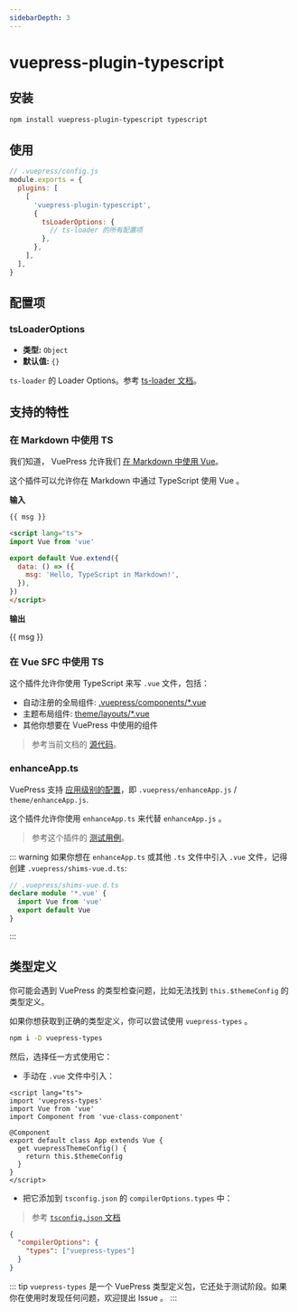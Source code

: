 ```yaml
---
sidebarDepth: 3
---
```


# vuepress-plugin-typescript <GitHubLink repo="vuepress/vuepress-community"/>

## 安装

```sh
npm install vuepress-plugin-typescript typescript
```

## 使用

```js
// .vuepress/config.js
module.exports = {
  plugins: [
    [
      'vuepress-plugin-typescript',
      {
        tsLoaderOptions: {
          // ts-loader 的所有配置项
        },
      },
    ],
  ],
}
```

## 配置项

### tsLoaderOptions

- **类型:** `Object`
- **默认值:** `{}`

`ts-loader` 的 Loader Options。参考 [ts-loader 文档](https://github.com/TypeStrong/ts-loader#loader-options)。

## 支持的特性

### 在 Markdown 中使用 TS

我们知道， VuePress 允许我们 [在 Markdown 中使用 Vue](https://vuepress.vuejs.org/zh/guide/using-vue.html)。

这个插件可以允许你在 Markdown 中通过 TypeScript 使用 Vue 。

**输入**

```md
{{ msg }}

<script lang="ts">
import Vue from 'vue'

export default Vue.extend({
  data: () => ({
    msg: 'Hello, TypeScript in Markdown!',
  }),
})
</script>
```

**输出**

{{ msg }}

<script lang="ts">
import Vue from 'vue'

export default Vue.extend({
  data: () => ({
    msg: 'Hello, TypeScript in Markdown!',
  }),
})
</script>

### 在 Vue SFC 中使用 TS

这个插件允许你使用 TypeScript 来写 `.vue` 文件，包括：

- 自动注册的全局组件: [.vuepress/components/\*.vue](https://vuepress.vuejs.org/zh/guide/directory-structure.html)
- 主题布局组件: [theme/layouts/\*.vue](https://vuepress.vuejs.org/theme/writing-a-theme.html#layout-component)
- 其他你想要在 VuePress 中使用的组件

> 参考当前文档的 [源代码](https://github.com/vuepress/vuepress-community/tree/master/packages/docs/src/.vuepress/components)。

### enhanceApp.ts

VuePress 支持 [应用级别的配置](https://vuepress.vuejs.org/zh/guide/basic-config.html#app-level-enhancements)，即 `.vuepress/enhanceApp.js` / `theme/enhanceApp.js`.

这个插件允许你使用 `enhanceApp.ts` 来代替 `enhanceApp.js` 。

> 参考这个插件的 [测试用例](https://github.com/vuepress/vuepress-community/blob/master/packages/vuepress-plugin-typescript/test/e2e/docs/.vuepress/theme/enhanceApp.ts)。

::: warning
如果你想在 `enhanceApp.ts` 或其他 `.ts` 文件中引入 `.vue` 文件，记得创建 `.vuepress/shims-vue.d.ts`:

```ts
// .vuepress/shims-vue.d.ts
declare module '*.vue' {
  import Vue from 'vue'
  export default Vue
}
```

:::

## 类型定义

你可能会遇到 VuePress 的类型检查问题，比如无法找到 `this.$themeConfig` 的类型定义。

如果你想获取到正确的类型定义，你可以尝试使用 `vuepress-types` 。

```sh
npm i -D vuepress-types
```

然后，选择任一方式使用它：

- 手动在 `.vue` 文件中引入：

```vue
<script lang="ts">
import 'vuepress-types'
import Vue from 'vue'
import Component from 'vue-class-component'

@Component
export default class App extends Vue {
  get vuepressThemeConfig() {
    return this.$themeConfig
  }
}
</script>
```

- 把它添加到 `tsconfig.json` 的 `compilerOptions.types` 中：

> 参考 [`tsconfig.json` 文档](https://www.typescriptlang.org/docs/handbook/tsconfig-json.html#types-typeroots-and-types)

```json
{
  "compilerOptions": {
    "types": ["vuepress-types"]
  }
}
```

::: tip
`vuepress-types` 是一个 VuePress 类型定义包，它还处于测试阶段。如果你在使用时发现任何问题，欢迎提出 Issue 。
:::
